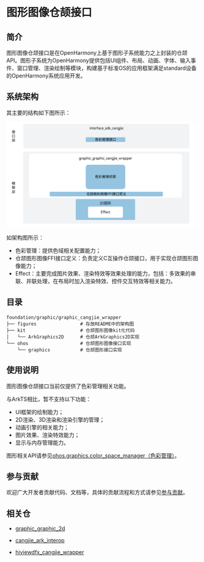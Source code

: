# 图形图像仓颉接口

## 简介

图形图像仓颉接口是在OpenHarmony上基于图形子系统能力之上封装的仓颉API。图形子系统为OpenHarmony提供包括UI组件、布局、动画、字体、输入事件、窗口管理、渲染绘制等模块，构建基于标准OS的应用框架满足standard设备的OpenHarmony系统应用开发。

## 系统架构

其主要的结构如下图所示：

![图形图像仓颉接口](figures/graphic_cangjie_wrapper_architecture_zh.png)

如架构图所示：

- 色彩管理：提供色域相关配置能力；
- 仓颉图形图像FFI接口定义：负责定义C互操作仓颉接口，用于实现仓颉图形图像能力；
- Effect：主要完成图片效果、渲染特效等效果处理的能力，包括：多效果的串联、并联处理，在布局时加入渲染特效、控件交互特效等相关能力。

## 目录

```
foundation/graphic/graphic_cangjie_wrapper
├── figures                # 存放README中的架构图
├── kit                    # 仓颉图形图像kit化代码
│   └── ArkGraphics2D      # 仓颉ArkGraphics2D实现
└── ohos                   # 仓颉图形图像接口实现
    └── graphics           # 仓颉图形接口实现
```

## 使用说明

图形图像仓颉接口当前仅提供了色彩管理相关功能。

与ArkTS相比，暂不支持以下功能：

- UI框架的绘制能力；
- 2D渲染、3D渲染和渲染引擎的管理；
- 动画引擎的相关能力；
- 图片效果、渲染特效能力；
- 显示与内存管理能力。


图形相关API请参见[ohos.graphics.color_space_manager（色彩管理）](https://gitcode.com/openharmony-sig/arkcompiler_cangjie_ark_interop/blob/master/doc/API_Reference/source_zh_cn/apis/ArkGraphics2D/cj-apis-color_manager.md)。

## 参与贡献

欢迎广大开发者贡献代码、文档等，具体的贡献流程和方式请参见[参与贡献](https://gitcode.com/openharmony/docs/blob/master/zh-cn/contribute/%E5%8F%82%E4%B8%8E%E8%B4%A1%E7%8C%AE.md)。

## 相关仓

- [graphic_graphic_2d](https://gitee.com/openharmony/graphic_graphic_2d/blob/master/README_zh.md)

- [cangjie_ark_interop](https://gitcode.com/openharmony-sig/arkcompiler_cangjie_ark_interop/blob/master/README_zh.md)

- [hiviewdfx_cangjie_wrapper](https://gitcode.com/openharmony-sig/hiviewdfx_hiviewdfx_cangjie_wrapper/blob/master/README_zh.md)
